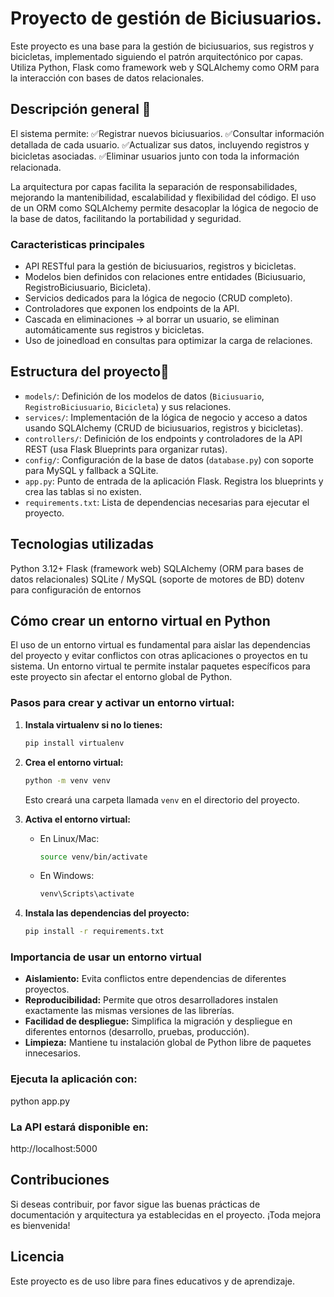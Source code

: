 # Proyecto de gestión de Biciusuarios.
Este proyecto es una base para la gestión de biciusuarios, sus registros y bicicletas, implementado siguiendo el patrón arquitectónico por capas.
Utiliza Python, Flask como framework web y SQLAlchemy como ORM para la interacción con bases de datos relacionales.

## Descripción general 📖
El sistema permite: 
✅Registrar nuevos biciusuarios.
✅Consultar información detallada de cada usuario.
✅Actualizar sus datos, incluyendo registros y bicicletas asociadas.
✅Eliminar usuarios junto con toda la información relacionada.

La arquitectura por capas facilita la separación de responsabilidades, mejorando la mantenibilidad, escalabilidad y flexibilidad del código.
El uso de un ORM como SQLAlchemy permite desacoplar la lógica de negocio de la base de datos, facilitando la portabilidad y seguridad.

### Caracteristicas principales
- API RESTful para la gestión de biciusuarios, registros y bicicletas.
- Modelos bien definidos con relaciones entre entidades (Biciusuario, RegistroBiciusuario, Bicicleta).
- Servicios dedicados para la lógica de negocio (CRUD completo).
- Controladores que exponen los endpoints de la API.
- Cascada en eliminaciones → al borrar un usuario, se eliminan automáticamente sus registros y bicicletas.
- Uso de joinedload en consultas para optimizar la carga de relaciones.

## Estructura del proyecto📂 
- `models/`: Definición de los modelos de datos (`Biciusuario`, `RegistroBiciusuario`, `Bicicleta`) y sus relaciones.
- `services/`: Implementación de la lógica de negocio y acceso a datos usando SQLAlchemy (CRUD de biciusuarios, registros y bicicletas).
- `controllers/`: Definición de los endpoints y controladores de la API REST (usa Flask Blueprints para organizar rutas).
- `config/`: Configuración de la base de datos (`database.py`) con soporte para MySQL y fallback a SQLite.
- `app.py`: Punto de entrada de la aplicación Flask. Registra los blueprints y crea las tablas si no existen.
- `requirements.txt`: Lista de dependencias necesarias para ejecutar el proyecto.

## Tecnologias utilizadas
Python 3.12+
Flask (framework web)
SQLAlchemy (ORM para bases de datos relacionales)
SQLite / MySQL (soporte de motores de BD)
dotenv para configuración de entornos

## Cómo crear un entorno virtual en Python
El uso de un entorno virtual es fundamental para aislar las dependencias del proyecto y evitar conflictos con otras aplicaciones o proyectos en tu sistema. Un entorno virtual te permite instalar paquetes específicos para este proyecto sin afectar el entorno global de Python.

### Pasos para crear y activar un entorno virtual:

1. **Instala virtualenv si no lo tienes:**
   ```bash
   pip install virtualenv
   ```

2. **Crea el entorno virtual:**
   ```bash
   python -m venv venv
   ```
   Esto creará una carpeta llamada `venv` en el directorio del proyecto.

3. **Activa el entorno virtual:**
   - En Linux/Mac:
     ```bash
     source venv/bin/activate
     ```
   - En Windows:
     ```cmd
     venv\Scripts\activate
     ```

4. **Instala las dependencias del proyecto:**
   ```bash
   pip install -r requirements.txt
   ```

### Importancia de usar un entorno virtual
- **Aislamiento:** Evita conflictos entre dependencias de diferentes proyectos.
- **Reproducibilidad:** Permite que otros desarrolladores instalen exactamente las mismas versiones de las librerías.
- **Facilidad de despliegue:** Simplifica la migración y despliegue en diferentes entornos (desarrollo, pruebas, producción).
- **Limpieza:** Mantiene tu instalación global de Python libre de paquetes innecesarios.

### Ejecuta la aplicación con:
python app.py

### La API estará disponible en:
http://localhost:5000



## Contribuciones
Si deseas contribuir, por favor sigue las buenas prácticas de documentación y arquitectura ya establecidas en el proyecto. ¡Toda mejora es bienvenida!

## Licencia
Este proyecto es de uso libre para fines educativos y de aprendizaje.
